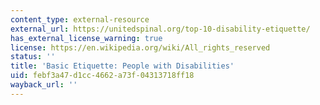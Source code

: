 ```yaml
---
content_type: external-resource
external_url: https://unitedspinal.org/top-10-disability-etiquette/
has_external_license_warning: true
license: https://en.wikipedia.org/wiki/All_rights_reserved
status: ''
title: 'Basic Etiquette: People with Disabilities'
uid: febf3a47-d1cc-4662-a73f-04313718ff18
wayback_url: ''
---
```

